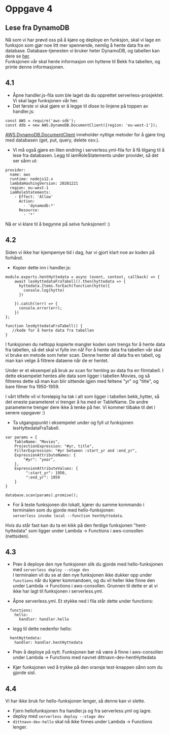 # Oppgave 4

## Lese fra DynamoDB


Nå som vi har prøvd oss på å kjøre og deploye en funksjon, skal vi lage en funksjon som gjør noe litt mer spennende, nemlig å hente data fra en database. Database-tjenesten vi bruker heter DynamoDB, og tabellen kan dere se [her](https://eu-west-1.console.aws.amazon.com/dynamodb/home?region=eu-west-1#tables:selected=bekk_hytter;tab=items).  
Funksjonen vår skal hente informasjon om hyttene til Bekk fra tabellen, og printe denne informasjonen.

## 4.1

- Åpne handler.js-fila som ble laget da du opprettet serverless-prosjektet. Vi skal lage funksjonen vår her.
- Det første vi skal gjøre er å legge til disse to linjene på toppen av handler.js:

```
const AWS = require('aws-sdk');
const ddb = new AWS.DynamoDB.DocumentClient({region: 'eu-west-1'});
```

[AWS.DynamoDB.DocumentClient](https://docs.aws.amazon.com/AWSJavaScriptSDK/latest/AWS/DynamoDB/DocumentClient.html) inneholder nyttige metoder for å gjøre ting med databasen (get, put, query, delete osv.).


- Vi må også gjøre en liten endring i serverless.yml-fila for å få tilgang til å lese fra databasen. Legg til iamRoleStatements under provider, så det ser sånn ut:

```
provider:
  name: aws
  runtime: nodejs12.x
  lambdaHashingVersion: 20201221
  region: eu-west-1
  iamRoleStatements:
    - Effect: 'Allow'
      Action:
        - 'dynamodb:*'
      Resource:
        - '*'
```
  
  
Nå er vi klare til å begynne på selve funksjonen! :) 


## 4.2
Siden vi ikke har kjempemye tid i dag, har vi gjort klart noe av koden på forhånd.

- Kopier dette inn i handler.js:

```
module.exports.hentHyttedata = async (event, context, callback) => {
    await lesHyttedataFraTabell().then(hyttedata => {
      hyttedata.Items.forEach(function(hytte){
        console.log(hytte)
      })

    }).catch((err) => {
      console.error(err);
    })  
};

function lesHyttedataFraTabell() {
   //kode for å hente data fra tabellen 
}  
```
  
I funksjonen du nettopp kopierte mangler koden som trengs for å hente data fra tabellen, så det skal vi fylle inn nå! For å hente data fra tabellen vår skal vi bruke en metode som heter scan. Denne henter all data fra en tabell, og man kan velge å filtrere dataene når de er hentet.

Under er et eksempel på bruk av scan for henting av data fra en filmtabell. 
I dette eksempelet hentes alle data som ligger i tabellen Movies, og så filtreres dette så man kun blir sittende igjen med feltene "yr" og "title", og bare filmer fra 1950-1959.

I vårt tilfelle vil vi foreløpig ha tak i alt som ligger i tabellen bekk_hytter, så det eneste parameteret vi trenger å ha med er TableName. De andre parameterne trenger dere ikke å tenke på her. Vi kommer tilbake til det i senere oppgaver :) 

- Ta utgangspunkt i eksempelet under og fyll ut funksjonen lesHyttedataFraTabell.

```
var params = {
    TableName: "Movies",
    ProjectionExpression: "#yr, title",
    FilterExpression: "#yr between :start_yr and :end_yr",
    ExpressionAttributeNames: {
        "#yr": "year",
    },
    ExpressionAttributeValues: {
         ":start_yr": 1950,
         ":end_yr": 1959 
    }
}

database.scan(params).promise();

```

- For å teste funksjonen din lokalt, kjører du samme kommando i terminalen som du gjorde med hello-funksjonen:  
`serverless invoke local --function hentHyttedata`. 



Hvis du står fast kan du ta en kikk på den ferdige funksjonen "hent-hyttedata" som ligger under Lambda -> Functions i aws-consollen (nettsiden).

## 4.3

- Prøv å deploye den nye funksjonen slik du gjorde med hello-funksjonen med `serverless deploy --stage dev`   
  I terminalen vil du se at den nye funksjonen ikke dukker opp under `functions` når du kjører kommandoen, og du vil heller ikke finne den under Lambda -> Functions i aws-consollen.
  Grunnen til dette er at vi ikke har lagt til funksjonen i serverless.yml.

- Åpne serverless.yml. Et stykke ned i fila står dette under functions:
```
  functions:
    hello:
      handler: handler.hello
```
- legg til dette nedenfor hello:
```
  hentHyttedata:
    handler: handler.hentHyttedata
```

- Prøv å deploye på nytt. Funksjonen bør nå være å finne i aws-consollen under Lambda -> Functions med navnet dittnavn-dev-hentHyttedata

- Kjør funksjonen ved å trykke på den oransje test-knappen sånn som du gjorde sist.


## 4.4

Vi har ikke bruk for hello-funksjonen lenger, så denne kan vi slette.

- Fjern hellofunksjonen fra handler.js og fra serverless.yml og lagre.
- deploy med `serverless deploy --stage dev`
- `dittnavn-dev-hello` skal nå ikke finnes under Lambda -> Functions lenger.
